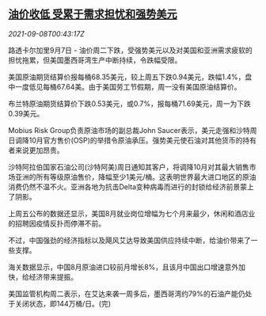 <!--1631062863000-->
[油价收低 受累于需求担忧和强势美元](https://cn.reuters.com/article/oil-close-0907-tues-idCNKBS2G4015)
------

<div><i>2021-09-08T00:43:17Z</i></div><p>路透卡尔加里9月7日 - 油价周二下跌，受强势美元以及对美国和亚洲需求疲软的担忧拖累，但美国墨西哥湾生产中断持续，令跌幅受限。</p><p>美国原油期货结算价报每桶68.35美元，较上周五下跌0.94美元，跌幅1.4%，盘中一度低见每桶67.64美。由于美国劳工节假期，周一没有美国原油结算价。</p><p>布兰特原油期货结算价下跌0.53美元，或0.7%，报每桶71.69美元，周一为下跌0.39美元。</p><p>Mobius Risk Group负责原油市场的副总裁John Saucer表示，美元走强和沙特周日调降10月官方售价(OSP)的举措令原油承压。强势美元使石油对其他货币的持有者来说更加昂贵。</p><p>沙特阿拉伯国家石油公司(沙特阿美)周日通知其客户，将调降10月对其最大销售市场亚洲的所有等级原油售价，降幅至少1美元/桶。这表明世界最大进口地区的原油消费仍然不温不火。亚洲各地为抗击Delta变种病毒而进行的封锁给经济前景蒙上了阴影。</p><p>上周五公布的数据还显示，美国8月就业岗位增幅为七个月来最少，休闲和酒店业的招聘因疫情反扑而停滞不前。</p><p>不过，中国强劲的经济指标以及飓风艾达导致美国供应持续中断，给油价带来了一些支撑。</p><p>海关数据显示，中国8月原油进口较前月增长8%，且该月中国出口增速意外加快，给经济带来提振。</p><p>美国监管机构周二表示，在艾达来袭一周多后，墨西哥湾约79%的石油产能仍处于关闭状态，即144万桶/日。(完)</p>
